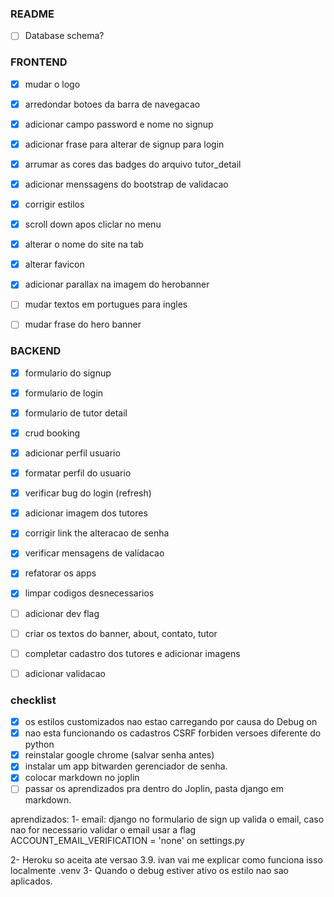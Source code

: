 ### README

- [ ] Database schema?




### FRONTEND
- [x] mudar o logo
- [x] arredondar botoes da barra de navegacao
- [x] adicionar campo password e nome no signup
- [x] adicionar frase para alterar de signup para login
- [x] arrumar as cores das badges do arquivo tutor_detail 
- [x] adicionar menssagens do bootstrap de validacao 
- [x] corrigir estilos
- [x] scroll down apos cliclar no menu
- [x] alterar o nome do site na tab
- [x] alterar favicon
- [x] adicionar parallax na imagem do herobanner
- [ ] mudar textos em portugues para ingles
- [ ] mudar frase do hero banner



### BACKEND
- [x] formulario do signup
- [x] formulario de login
- [x] formulario de tutor detail
- [x] crud booking
- [x] adicionar perfil usuario
- [x] formatar perfil do usuario
- [x] verificar bug do login (refresh)
- [x] adicionar imagem dos tutores
- [x] corrigir link the alteracao de senha
- [x] verificar mensagens de validacao
- [x] refatorar os apps
- [x] limpar codigos desnecessarios
- [ ] adicionar dev flag
- [ ] criar os textos do banner, about, contato, tutor
- [ ] completar cadastro dos tutores e adicionar imagens
- [ ] adicionar validacao



### checklist
- [x] os estilos customizados nao estao carregando por causa do Debug on
- [x] nao esta funcionando os cadastros CSRF forbiden versoes diferente do python
- [x] reinstalar google chrome (salvar senha antes)
- [x] instalar um app bitwarden gerenciador de senha.
- [x] colocar markdown no joplin
- [ ] passar os aprendizados pra dentro do Joplin, pasta django em markdown.

aprendizados:
1- email: django no formulario de sign up valida o email, caso nao for necessario validar o email usar a flag ACCOUNT_EMAIL_VERIFICATION = 'none' on settings.py

2- Heroku so aceita ate versao 3.9. ivan vai me explicar como funciona isso localmente .venv
3- Quando o debug estiver ativo os estilo nao sao aplicados.